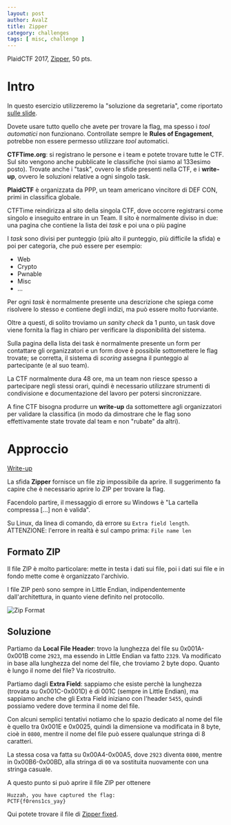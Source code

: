 ```yaml
---
layout: post
author: AvalZ
title: Zipper
category: challenges
tags: [ misc, challenge ]
---
```


PlaidCTF 2017, [Zipper](/challs/zipper_50d3dc76dcdfa047178f5a1c19a52118.zip), 50 pts.

<!--more-->

# Intro

In questo esercizio utilizzeremo la "soluzione da segretaria", come riportato [sulle slide](https://drive.google.com/open?id=1Riqet3yeoKQBsBv54Jl4RhLhLRVLAh3TdpKd2hFKI1Y).

Dovete usare tutto quello che avete per trovare la flag, ma spesso i *tool automatici* non funzionano.
Controllate sempre le **Rules of Engagement**, potrebbe non essere permesso utilizzare *tool* automatici.

**CTFTime.org**: si registrano le persone e i team e potete trovare tutte le CTF.
Sul sito vengono anche pubblicate le classifiche (noi siamo al 133esimo posto).
Trovate anche i "task", ovvero le sfide presenti nella CTF, e i **write-up**, ovvero le soluzioni relative a ogni singolo task.

**PlaidCTF** è organizzata da PPP, un team americano vincitore di DEF CON, primi in classifica globale.

CTFTime reindirizza al sito della singola CTF, dove occorre registrarsi come singolo e inseguito entrare in un Team.
Il sito è normalmente diviso in due: una pagina che contiene la lista dei *task* e poi una o più pagine

I *task* sono divisi per punteggio (più alto il punteggio, più difficile la sfida) e poi per categoria, che può essere per esempio:
* Web
* Crypto
* Pwnable
* Misc
* ...

Per ogni *task* è normalmente presente una descrizione che spiega come risolvere lo stesso e contiene degli indizi, ma può essere molto fuorviante.

Oltre a questi, di solito troviamo un *sanity check* da 1 punto, un task dove viene fornita la flag in chiaro per verificare la
disponibilità del sistema.

Sulla pagina della lista dei task è normalmente presente un form per contattare gli organizzatori e un form dove è possibile sottomettere le flag trovate;
se corretta, il sistema di *scoring* assegna il punteggio al partecipante (e al suo team).

La CTF normalmente dura 48 ore, ma un team non riesce spesso a partecipare negli stessi orari, quindi è necessario utilizzare strumenti
di condivisione e documentazione del lavoro per potersi sincronizzare.

A fine CTF bisogna produrre un **write-up** da sottomettere agli organizzatori per validare la classifica (in modo da dimostrare che le flag sono
effettivamente state trovate dal team e non "rubate" da altri).

# Approccio

[Write-up](https://github.com/ResultsMayVary/ctf/blob/master/PlaidCTF-2017/misc50_zipper/zipper_50d3dc76dcdfa047178f5a1c19a52118.zip)

La sfida **Zipper** fornisce un file zip impossibile da aprire.
Il suggerimento fa capire che è necessario aprire lo ZIP per trovare la flag.

Facendolo partire, il messaggio di errore su Windows è "La cartella compressa [...] non è valida".

Su Linux, da linea di comando, dà errore su `Extra field length`. ATTENZIONE: l'errore in realtà è sul campo prima: `File name len`

## Formato ZIP

Il file ZIP è molto particolare: mette in testa i dati sui file, poi i dati sui file e in fondo mette come è organizzato l'archivio.

I file ZIP però sono sempre in Little Endian, indipendentemente dall'architettura, in quanto viene definito nel protocollo.

![Zip Format](/static/zip_format.png)

## Soluzione

Partiamo da **Local File Header**: trovo la lunghezza del file su 0x001A-0x001B come `2923`, ma essendo in Little Endian va fatto `2329`.
Va modificato in base alla lunghezza del nome del file, che troviamo 2 byte dopo.
Quanto è lungo il nome del file? Va ricostruito.

Partiamo dagli **Extra Field**: sappiamo che esiste perchè la lunghezza (trovata su 0x001C-0x001D) è di 001C (sempre in Little Endian),
ma sappiamo anche che gli Extra Field iniziano con l'header `5455`, quindi possiamo vedere dove termina il nome del file.

Con alcuni semplici tentativi notiamo che lo spazio dedicato al nome del file è quello tra 0x001E e 0x0025, quindi la dimensione va
modificata in 8 byte, cioè in `0800`, mentre il nome del file può essere qualunque stringa di 8 caratteri.

La stessa cosa va fatta su 0x00A4-0x00A5, dove `2923` diventa `0800`, mentre in 0x00B6-0x00BD, alla stringa di `00` va sostituita nuovamente
con una stringa casuale.

A questo punto si può aprire il file ZIP per ottenere

```
Huzzah, you have captured the flag:
PCTF{f0rens1cs_yay}
```

Qui potete trovare il file di [Zipper fixed](/challs/zipper_fixed.zip).
